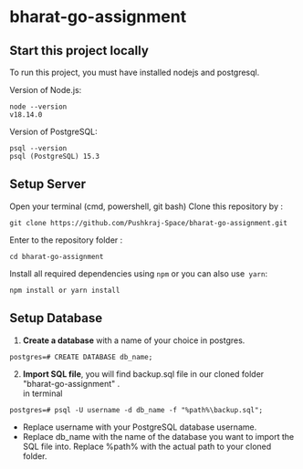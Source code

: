 # bharat-go-assignment
## Start this project locally
To run this project, you must have installed nodejs and postgresql.

Version of Node.js:
```
node --version
v18.14.0
```
Version of PostgreSQL:
```
psql --version
psql (PostgreSQL) 15.3
```
## Setup Server
Open your terminal (cmd, powershell, git bash)
Clone this repository by :
```
git clone https://github.com/Pushkraj-Space/bharat-go-assignment.git
```
Enter to the repository folder :
```
cd bharat-go-assignment
```
Install all required dependencies using `npm` or you can also use` yarn`:
```
npm install or yarn install
```
## Setup Database
1. **Create a database** with a name of your choice in postgres.
```
postgres=# CREATE DATABASE db_name;
```
2. **Import SQL file**, you will find backup.sql file in our cloned folder "bharat-go-assignment" .\
   in terminal
```
postgres=# psql -U username -d db_name -f "%path%\backup.sql";
```
* Replace username with your PostgreSQL database username.
* Replace db_name with the name of the database you want to import the SQL file into.
Replace %path% with the actual path to your cloned folder.

